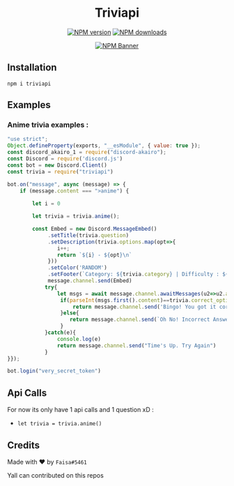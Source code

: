 <div align="center">
  <h1>Triviapi</h1>
  <p>
    <a href="https://www.npmjs.com/package/triviapi"><img src="https://img.shields.io/npm/v/triviapi?maxAge=3600" alt="NPM version" /></a>
    <a href="https://www.npmjs.com/package/triviapi"><img src="https://img.shields.io/npm/dt/triviapi?maxAge=3600" alt="NPM downloads" /></a>
  </p>
  <p>
    <a href="https://www.npmjs.com/package/triviapi"><img src="https://nodei.co/npm/triviapi.png?downloads=true&stars=true" alt="NPM Banner"></a>
  </p>
</div>
 
## Installation
```
npm i triviapi
```

## Examples
### Anime trivia examples :
```js
"use strict";
Object.defineProperty(exports, "__esModule", { value: true });
const discord_akairo_1 = require("discord-akairo");
const Discord = require('discord.js')
const bot = new Discord.Client()
const trivia = require("triviapi")

bot.on("message", async (message) => {
    if (message.content === ">anime") {
      
        let i = 0

        let trivia = trivia.anime();

        const Embed = new Discord.MessageEmbed()
             .setTitle(trivia.question)
             .setDescription(trivia.options.map(opt=>{
                i++;
                return `${i} - ${opt}\n`
             }))
             .setColor('RANDOM')
             .setFooter(`Category: ${trivia.category} | Difficulty : ${trivia.difficulity}`)
             message.channel.send(Embed)
            try{
                let msgs = await message.channel.awaitMessages(u2=>u2.author.id===message.author.id,{ time: 15000, max: 1, errors: ["time"] })
                 if(parseInt(msgs.first().content)==trivia.correct_option){
                     return message.channel.send('Bingo! You got it correct!')
                 }else{
                    return message.channel.send(`Oh No! Incorrect Answer. Write Answer Was ` + '`' +`${trivia.answer}`+ '`')
                 }
            }catch(e){
                console.log(e)
                return message.channel.send("Time's Up. Try Again")
            }
}});

bot.login("very_secret_token")
```
## Api Calls
For now its only have 1 api calls and 1 question xD :
 - `let trivia = trivia.anime()`

## Credits
Made with ❤ by `Faisa#5461`

Yall can contributed on this repos
